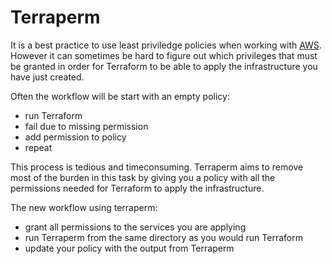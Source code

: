 # Terraperm

It is a best practice to use least priviledge policies when working with [AWS](https://docs.aws.amazon.com/IAM/latest/UserGuide/best-practices.html#grant-least-privilege). However it can sometimes be hard to figure out which privileges that must be granted in order for Terraform to be able to apply the infrastructure you have just created.

Often the workflow will be start with an empty policy:

- run Terraform
- fail due to missing permission
- add permission to policy
- repeat

This process is tedious and timeconsuming. Terraperm aims to remove most of the burden in this task by giving you a policy with all the permissions needed for Terraform to apply the infrastructure.

The new workflow using terraperm:

- grant all permissions to the services you are applying
- run Terraperm from the same directory as you would run Terraform
- update your policy with the output from Terraperm


